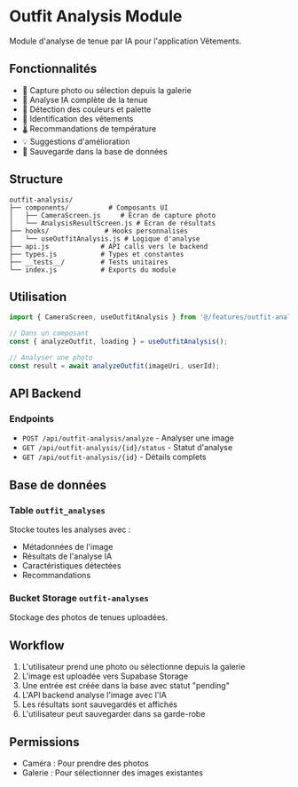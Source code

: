 # Outfit Analysis Module

Module d'analyse de tenue par IA pour l'application Vêtements.

## Fonctionnalités

- 📸 Capture photo ou sélection depuis la galerie
- 🤖 Analyse IA complète de la tenue
- 🎨 Détection des couleurs et palette
- 👔 Identification des vêtements
- 🌡️ Recommandations de température
- 💡 Suggestions d'amélioration
- 💾 Sauvegarde dans la base de données

## Structure
```
outfit-analysis/
├── components/          # Composants UI
│   ├── CameraScreen.js     # Écran de capture photo
│   └── AnalysisResultScreen.js # Écran de résultats
├── hooks/              # Hooks personnalisés
│   └── useOutfitAnalysis.js # Logique d'analyse
├── api.js             # API calls vers le backend
├── types.js           # Types et constantes
├── __tests__/         # Tests unitaires
└── index.js           # Exports du module
```

## Utilisation

```javascript
import { CameraScreen, useOutfitAnalysis } from '@/features/outfit-analysis';

// Dans un composant
const { analyzeOutfit, loading } = useOutfitAnalysis();

// Analyser une photo
const result = await analyzeOutfit(imageUri, userId);
```

## API Backend

### Endpoints
- `POST /api/outfit-analysis/analyze` - Analyser une image
- `GET /api/outfit-analysis/{id}/status` - Statut d'analyse
- `GET /api/outfit-analysis/{id}` - Détails complets

## Base de données

### Table `outfit_analyses`
Stocke toutes les analyses avec :
- Métadonnées de l'image
- Résultats de l'analyse IA
- Caractéristiques détectées
- Recommandations

### Bucket Storage `outfit-analyses`
Stockage des photos de tenues uploadées.

## Workflow

1. L'utilisateur prend une photo ou sélectionne depuis la galerie
2. L'image est uploadée vers Supabase Storage
3. Une entrée est créée dans la base avec statut "pending"
4. L'API backend analyse l'image avec l'IA
5. Les résultats sont sauvegardés et affichés
6. L'utilisateur peut sauvegarder dans sa garde-robe

## Permissions

- Caméra : Pour prendre des photos
- Galerie : Pour sélectionner des images existantes